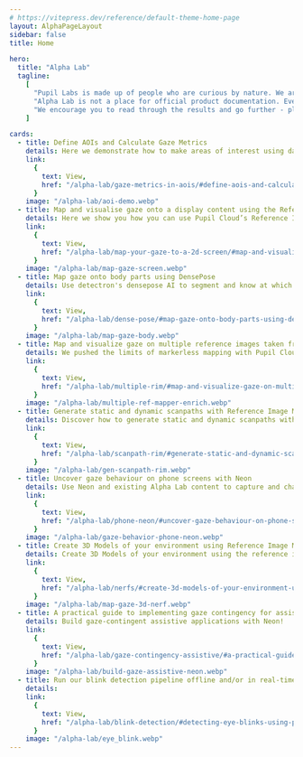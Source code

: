 ```yaml
---
# https://vitepress.dev/reference/default-theme-home-page
layout: AlphaPageLayout
sidebar: false
title: Home

hero:
  title: "Alpha Lab"
  tagline:
    [
      "Pupil Labs is made up of people who are curious by nature. We are researchers, designers, toolmakers, and professional tinkerers. We enjoy building quick prototypes and demos to explore our curiosities. We built Alpha  Lab so that we can have a centralized place to collect the results of our explorations and to share it with the world.",
      "Alpha Lab is not a place for official product documentation. Everything you find here should be considered a work in progress, and may even be a bit rough around the edges. That is the nature of exploration!",
      "We encourage you to read through the results and go further - play around, build from the ideas here, hack away!",
    ]

cards:
  - title: Define AOIs and Calculate Gaze Metrics
    details: Here we demonstrate how to make areas of interest using data downloaded from Pupil Cloud’s Reference Image Mapper.
    link:
      {
        text: View,
        href: "/alpha-lab/gaze-metrics-in-aois/#define-aois-and-calculate-gaze-metrics",
      }
    image: "/alpha-lab/aoi-demo.webp"
  - title: Map and visualise gaze onto a display content using the Reference Image Mapper
    details: Here we show you how you can use Pupil Cloud’s Reference Image Mapper to map gaze onto dynamic on-screen content - like a video.
    link:
      {
        text: View,
        href: "/alpha-lab/map-your-gaze-to-a-2d-screen/#map-and-visualise-gaze-onto-a-display-content-using-the-reference-image-mapper",
      }
    image: "/alpha-lab/map-gaze-screen.webp"
  - title: Map gaze onto body parts using DensePose
    details: Use detectron's densepose AI to segment and know at which part of a body a person is looking.
    link:
      {
        text: View,
        href: "/alpha-lab/dense-pose/#map-gaze-onto-body-parts-using-densepose",
      }
    image: "/alpha-lab/map-gaze-body.webp"
  - title: Map and visualize gaze on multiple reference images taken from the same environment
    details: We pushed the limits of markerless mapping with Pupil Cloud’s Reference Image Mapper - scanning an entire apartment.
    link:
      {
        text: View,
        href: "/alpha-lab/multiple-rim/#map-and-visualize-gaze-on-multiple-reference-images-taken-from-the-same-environment",
      }
    image: "/alpha-lab/multiple-ref-mapper-enrich.webp"
  - title: Generate static and dynamic scanpaths with Reference Image Mapper
    details: Discover how to generate static and dynamic scanpaths with Pupil Cloud's Reference Image Mapper.
    link:
      {
        text: View,
        href: "/alpha-lab/scanpath-rim/#generate-static-and-dynamic-scanpaths-with-reference-image-mapper",
      }
    image: "/alpha-lab/gen-scanpath-rim.webp"
  - title: Uncover gaze behaviour on phone screens with Neon
    details: Use Neon and existing Alpha Lab content to capture and characterise viewing behaviour on mobile phone screens.
    link:
      {
        text: View,
        href: "/alpha-lab/phone-neon/#uncover-gaze-behaviour-on-phone-screens-with-neon",
      }
    image: "/alpha-lab/gaze-behavior-phone-neon.webp"
  - title: Create 3D Models of your environment using Reference Image Mapper and nerfstudio
    details: Create 3D Models of your environment using the reference image mapper and NerfStudio
    link:
      {
        text: View,
        href: "/alpha-lab/nerfs/#create-3d-models-of-your-environment-using-reference-image-mapper-and-nerfstudio",
      }
    image: "/alpha-lab/map-gaze-3d-nerf.webp"
  - title: A practical guide to implementing gaze contingency for assistive technology
    details: Build gaze-contingent assistive applications with Neon!
    link:
      {
        text: View,
        href: "/alpha-lab/gaze-contingency-assistive/#a-practical-guide-to-implementing-gaze-contingency-for-assistive-technology",
      }
    image: "/alpha-lab/build-gaze-assistive-neon.webp"
  - title: Run our blink detection pipeline offline and/or in real-time with Neon
    details:
    link:
      {
        text: View,
        href: "/alpha-lab/blink-detection/#detecting-eye-blinks-using-pupil-labs-blink-detection-pipeline",
      }
    image: "/alpha-lab/eye_blink.webp"
---
```

